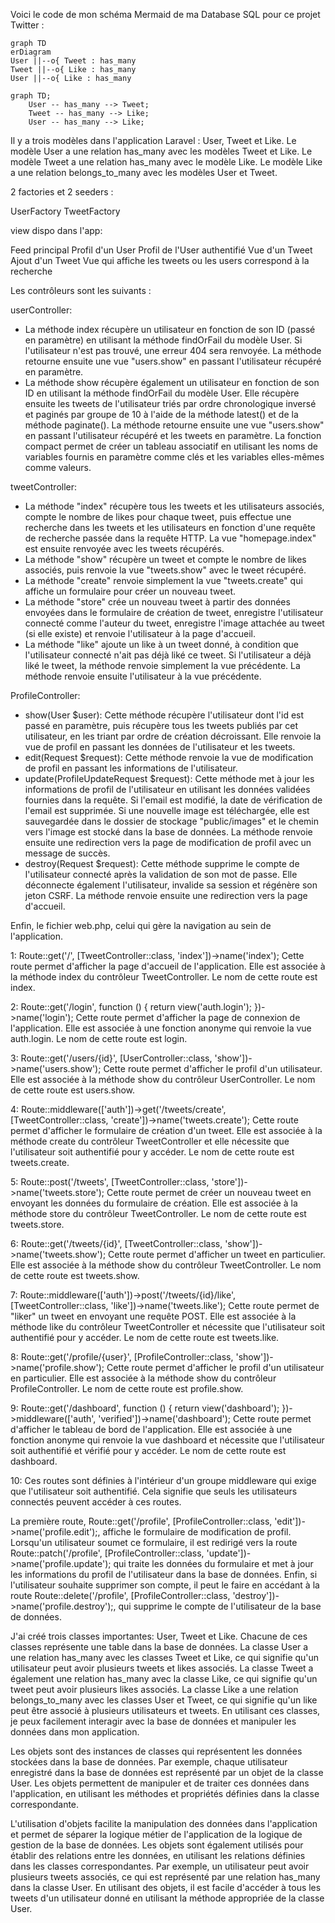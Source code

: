 Voici le code de mon schéma Mermaid de ma Database SQL pour ce projet Twitter :

```mermaid
graph TD
erDiagram 
User ||--o{ Tweet : has_many 
Tweet ||--o{ Like : has_many 
User ||--o{ Like : has_many
```

```mermaid
graph TD;
    User -- has_many --> Tweet;
    Tweet -- has_many --> Like;
    User -- has_many --> Like;
```


Il y a trois modèles dans l'application Laravel : User, Tweet et Like.
Le modèle User a une relation has_many avec les modèles Tweet et Like.
Le modèle Tweet a une relation has_many avec le modèle Like.
Le modèle Like a une relation belongs_to_many avec les modèles User et Tweet.

2 factories et 2 seeders : 

UserFactory
TweetFactory

view dispo dans l'app:

Feed principal
Profil d'un User
Profil de l'User authentifié
Vue d'un Tweet
Ajout d'un Tweet
Vue qui affiche les tweets ou les users correspond à la recherche


Les contrôleurs sont les suivants :


userController:
- La méthode index récupère un utilisateur en fonction de son ID (passé en paramètre) en utilisant la méthode findOrFail du modèle User. Si l'utilisateur n'est pas trouvé, une erreur 404 sera renvoyée. La méthode retourne ensuite une vue "users.show" en passant l'utilisateur récupéré en paramètre.
- La méthode show récupère également un utilisateur en fonction de son ID en utilisant la méthode findOrFail du modèle User. Elle récupère ensuite les tweets de l'utilisateur triés par ordre chronologique inversé et paginés par groupe de 10 à l'aide de la méthode latest() et de la méthode paginate(). La méthode retourne ensuite une vue "users.show" en passant l'utilisateur récupéré et les tweets en paramètre. La fonction compact permet de créer un tableau associatif en utilisant les noms de variables fournis en paramètre comme clés et les variables elles-mêmes comme valeurs.

tweetController:
- La méthode "index" récupère tous les tweets et les utilisateurs associés, compte le nombre de likes pour chaque tweet, puis effectue une recherche dans les tweets et les utilisateurs en fonction d'une requête de recherche passée dans la requête HTTP. La vue "homepage.index" est ensuite renvoyée avec les tweets récupérés.
- La méthode "show" récupère un tweet et compte le nombre de likes associés, puis renvoie la vue "tweets.show" avec le tweet récupéré.
- La méthode "create" renvoie simplement la vue "tweets.create" qui affiche un formulaire pour créer un nouveau tweet.
- La méthode "store" crée un nouveau tweet à partir des données envoyées dans le formulaire de création de tweet, enregistre l'utilisateur connecté comme l'auteur du tweet, enregistre l'image attachée au tweet (si elle existe) et renvoie l'utilisateur à la page d'accueil.
- La méthode "like" ajoute un like à un tweet donné, à condition que l'utilisateur connecté n'ait pas déjà liké ce tweet. Si l'utilisateur a déjà liké le tweet, la méthode renvoie simplement la vue précédente. La méthode renvoie ensuite l'utilisateur à la vue précédente.

ProfileController:
- show(User $user): Cette méthode récupère l'utilisateur dont l'id est passé en paramètre, puis récupère tous les tweets publiés par cet utilisateur, en les triant par ordre de création décroissant. Elle renvoie la vue de profil en passant les données de l'utilisateur et les tweets.
- edit(Request $request): Cette méthode renvoie la vue de modification de profil en passant les informations de l'utilisateur.
- update(ProfileUpdateRequest $request): Cette méthode met à jour les informations de profil de l'utilisateur en utilisant les données validées fournies dans la requête. Si l'email est modifié, la date de vérification de l'email est supprimée. Si une nouvelle image est téléchargée, elle est sauvegardée dans le dossier de stockage "public/images" et le chemin vers l'image est stocké dans la base de données. La méthode renvoie ensuite une redirection vers la page de modification de profil avec un message de succès.
- destroy(Request $request): Cette méthode supprime le compte de l'utilisateur connecté après la validation de son mot de passe. Elle déconnecte également l'utilisateur, invalide sa session et régénère son jeton CSRF. La méthode renvoie ensuite une redirection vers la page d'accueil.

Enfin, le fichier web.php, celui qui gère la navigation au sein de l'application.


1: Route::get('/', [TweetController::class, 'index'])->name('index');
Cette route permet d'afficher la page d'accueil de l'application. Elle est associée à la méthode index du contrôleur TweetController. Le nom de cette route est index.


2: Route::get('/login', function () { return view('auth.login'); })->name('login');
Cette route permet d'afficher la page de connexion de l'application. Elle est associée à une fonction anonyme qui renvoie la vue auth.login. Le nom de cette route est login.


3: Route::get('/users/{id}', [UserController::class, 'show'])->name('users.show');
Cette route permet d'afficher le profil d'un utilisateur. Elle est associée à la méthode show du contrôleur UserController. Le nom de cette route est users.show.


4: Route::middleware(['auth'])->get('/tweets/create', [TweetController::class, 'create'])->name('tweets.create');
Cette route permet d'afficher le formulaire de création d'un tweet. Elle est associée à la méthode create du contrôleur TweetController et elle nécessite que l'utilisateur soit authentifié pour y accéder. Le nom de cette route est tweets.create.


5: Route::post('/tweets', [TweetController::class, 'store'])->name('tweets.store');
Cette route permet de créer un nouveau tweet en envoyant les données du formulaire de création. Elle est associée à la méthode store du contrôleur TweetController. Le nom de cette route est tweets.store.


6: Route::get('/tweets/{id}', [TweetController::class, 'show'])->name('tweets.show');
Cette route permet d'afficher un tweet en particulier. Elle est associée à la méthode show du contrôleur TweetController. Le nom de cette route est tweets.show.


7: Route::middleware(['auth'])->post('/tweets/{id}/like', [TweetController::class, 'like'])->name('tweets.like');
Cette route permet de "liker" un tweet en envoyant une requête POST. Elle est associée à la méthode like du contrôleur TweetController et nécessite que l'utilisateur soit authentifié pour y accéder. Le nom de cette route est tweets.like.


8: Route::get('/profile/{user}', [ProfileController::class, 'show'])->name('profile.show');
Cette route permet d'afficher le profil d'un utilisateur en particulier. Elle est associée à la méthode show du contrôleur ProfileController. Le nom de cette route est profile.show.


9: Route::get('/dashboard', function () { return view('dashboard'); })->middleware(['auth', 'verified'])->name('dashboard');
Cette route permet d'afficher le tableau de bord de l'application. Elle est associée à une fonction anonyme qui renvoie la vue dashboard et nécessite que l'utilisateur soit authentifié et vérifié pour y accéder. Le nom de cette route est dashboard.


10: Ces routes sont définies à l'intérieur d'un groupe middleware qui exige que l'utilisateur soit authentifié. Cela signifie que seuls les utilisateurs connectés peuvent accéder à ces routes.

La première route, Route::get('/profile', [ProfileController::class, 'edit'])->name('profile.edit');, affiche le formulaire de modification de profil. Lorsqu'un utilisateur soumet ce formulaire, il est redirigé vers la route Route::patch('/profile', [ProfileController::class, 'update'])->name('profile.update'); qui traite les données du formulaire et met à jour les informations du profil de l'utilisateur dans la base de données. Enfin, si l'utilisateur souhaite supprimer son compte, il peut le faire en accédant à la route Route::delete('/profile', [ProfileController::class, 'destroy'])->name('profile.destroy');, qui supprime le compte de l'utilisateur de la base de données.


J'ai créé trois classes importantes: User, Tweet et Like. Chacune de ces classes représente une table dans la base de données. La classe User a une relation has_many avec les classes Tweet et Like, ce qui signifie qu'un utilisateur peut avoir plusieurs tweets et likes associés. La classe Tweet a également une relation has_many avec la classe Like, ce qui signifie qu'un tweet peut avoir plusieurs likes associés. La classe Like a une relation belongs_to_many avec les classes User et Tweet, ce qui signifie qu'un like peut être associé à plusieurs utilisateurs et tweets. En utilisant ces classes, je peux facilement interagir avec la base de données et manipuler les données dans mon application.

Les objets sont des instances de classes qui représentent les données stockées dans la base de données. Par exemple, chaque utilisateur enregistré dans la base de données est représenté par un objet de la classe User. Les objets permettent de manipuler et de traiter ces données dans l'application, en utilisant les méthodes et propriétés définies dans la classe correspondante.

L'utilisation d'objets facilite la manipulation des données dans l'application et permet de séparer la logique métier de l'application de la logique de gestion de la base de données. Les objets sont également utilisés pour établir des relations entre les données, en utilisant les relations définies dans les classes correspondantes. Par exemple, un utilisateur peut avoir plusieurs tweets associés, ce qui est représenté par une relation has_many dans la classe User. En utilisant des objets, il est facile d'accéder à tous les tweets d'un utilisateur donné en utilisant la méthode appropriée de la classe User.
